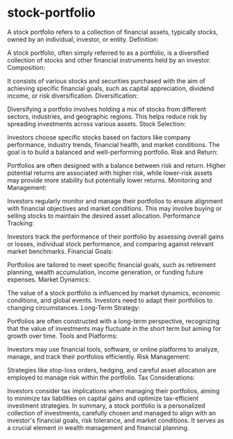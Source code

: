 # stock-portfolio
A stock portfolio refers to a collection of financial assets, typically stocks, owned by an individual, investor, or entity.
Definition:

A stock portfolio, often simply referred to as a portfolio, is a diversified collection of stocks and other financial instruments held by an investor.
Composition:

It consists of various stocks and securities purchased with the aim of achieving specific financial goals, such as capital appreciation, dividend income, or risk diversification.
Diversification:

Diversifying a portfolio involves holding a mix of stocks from different sectors, industries, and geographic regions. This helps reduce risk by spreading investments across various assets.
Stock Selection:

Investors choose specific stocks based on factors like company performance, industry trends, financial health, and market conditions. The goal is to build a balanced and well-performing portfolio.
Risk and Return:

Portfolios are often designed with a balance between risk and return. Higher potential returns are associated with higher risk, while lower-risk assets may provide more stability but potentially lower returns.
Monitoring and Management:

Investors regularly monitor and manage their portfolios to ensure alignment with financial objectives and market conditions. This may involve buying or selling stocks to maintain the desired asset allocation.
Performance Tracking:

Investors track the performance of their portfolio by assessing overall gains or losses, individual stock performance, and comparing against relevant market benchmarks.
Financial Goals:

Portfolios are tailored to meet specific financial goals, such as retirement planning, wealth accumulation, income generation, or funding future expenses.
Market Dynamics:

The value of a stock portfolio is influenced by market dynamics, economic conditions, and global events. Investors need to adapt their portfolios to changing circumstances.
Long-Term Strategy:

Portfolios are often constructed with a long-term perspective, recognizing that the value of investments may fluctuate in the short term but aiming for growth over time.
Tools and Platforms:

Investors may use financial tools, software, or online platforms to analyze, manage, and track their portfolios efficiently.
Risk Management:

Strategies like stop-loss orders, hedging, and careful asset allocation are employed to manage risk within the portfolio.
Tax Considerations:

Investors consider tax implications when managing their portfolios, aiming to minimize tax liabilities on capital gains and optimize tax-efficient investment strategies.
In summary, a stock portfolio is a personalized collection of investments, carefully chosen and managed to align with an investor's financial goals, risk tolerance, and market conditions. It serves as a crucial element in wealth management and financial planning.






